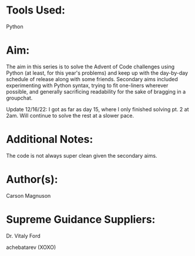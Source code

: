 # Tools Used:
Python

# Aim:
The aim in this series is to solve the Advent of Code challenges using Python (at least, for this year's problems) and keep up with the day-by-day schedule of release along with some friends. Secondary aims included experimenting with Python syntax, trying to fit one-liners wherever possible, and generally sacrificing readability for the sake of bragging in a groupchat.

Update 12/16/22: I got as far as day 15, where I only finished solving pt. 2 at 2am. Will continue to solve the rest at a slower pace.

# Additional Notes:
The code is not always super clean given the secondary aims.

# Author(s):
Carson Magnuson

# Supreme Guidance Suppliers:
Dr. Vitaly Ford

achebatarev (XOXO)
